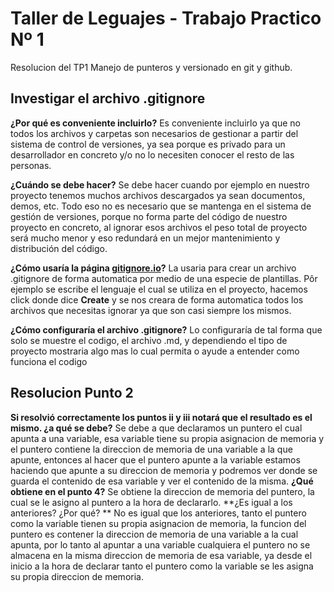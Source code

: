 # Taller de Leguajes - Trabajo Practico Nº 1
Resolucion del TP1 Manejo de punteros y versionado en git y github.
## Investigar el archivo .gitignore
**¿Por qué es conveniente incluirlo?**
Es conveniente incluirlo ya que no todos los archivos y carpetas son necesarios de gestionar a partir del sistema de control de versiones, ya sea porque es privado para un desarrollador en concreto y/o no lo necesiten conocer el resto de las personas.

**¿Cuándo se debe hacer?**
Se debe hacer cuando por ejemplo en nuestro proyecto tenemos muchos archivos descargados ya sean documentos, demos, etc. Todo eso no es necesario que se mantenga en el sistema de gestión de versiones, porque no forma parte del código de nuestro proyecto en concreto, al ignorar esos archivos el peso total de proyecto será mucho menor y eso redundará en un mejor mantenimiento y distribución del código.

**¿Cómo usaría la página [gitignore.io](https://www.toptal.com/developers/gitignore "gitignore.io")?**
La usaria para crear un archivo .gitignore de forma automatica por medio de una especie de plantillas. Pôr ejemplo se escribe el lenguaje el cual se utiliza en el proyecto, hacemos click donde dice **Create** y se nos creara de forma automatica todos los archivos que necesitas ignorar ya que son casi siempre los mismos.

**¿Cómo configuraría el archivo .gitignore?**
Lo configuraría de tal forma que solo se muestre el codigo, el archivo .md, y dependiendo el tipo de proyecto mostraria algo mas lo cual permita o ayude a entender como funciona el codigo
## Resolucion Punto 2
**Si resolvió correctamente los puntos ii y iii notará que el resultado es el
mismo. ¿a qué se debe?**
Se debe a que declaramos un puntero el cual apunta a una variable, esa variable tiene su propia asignacion de memoria y el puntero contiene la direccion de memoria de una variable a la que apunte, entonces al hacer que el puntero apunte a la variable estamos haciendo que apunte a su direccion de memoria y podremos ver donde se guarda el contenido de esa variable y ver el contenido de la misma.
**¿Qué obtiene en el punto 4?**
Se obtiene la direccion de memoria del puntero, la cual se le asigno al puntero a la hora de declararlo.
**¿Es igual a los anteriores? ¿Por qué? **
No es igual que los anteriores, tanto el puntero como la variable tienen su propia asignacion de memoria, la funcion del puntero es contener la direccion de memoria de una variable a la cual apunta, por lo tanto al apuntar a una variable cualquiera el puntero no se almacena en la misma direccion de memoria de esa variable, ya desde el inicio a la hora de declarar tanto el puntero como la variable se les asigna su propia direccion de memoria.